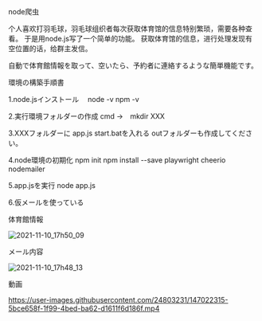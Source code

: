 node爬虫

个人喜欢打羽毛球，羽毛球组织者每次获取体育馆的信息特别繁琐，需要各种查看。
于是用node.js写了一个简单的功能。
   获取体育馆的信息，进行处理发现有空位置的话，给群主发信。

自動で体育館情報を取って、空いたら、予約者に連絡するような簡単機能です。

環境の構築手順書

1.node.jsインストール　 
   node -v 
   npm  -v
	
2.実行環境フォルダーの作成
   cmd →　mkdir  XXX
	
3.XXXフォルダーに app.js start.batを入れる
  outフォルダーも作成してください。

4.node環境の初期化
  npm init
  npm install --save playwright cheerio nodemailer

5.app.jsを実行
  node app.js

6.仮メールを使っている


体育館情報

![2021-11-10_17h50_09](https://user-images.githubusercontent.com/24803231/147022321-a84b582a-85e2-471a-9ead-d20e4fb1e4ca.png)

メール内容

![2021-11-10_17h48_13](https://user-images.githubusercontent.com/24803231/147022324-d6cbf578-fecf-44fb-bead-1ce84b32273c.png)


動画

https://user-images.githubusercontent.com/24803231/147022315-5bce658f-1f99-4bed-ba62-d1611f6d186f.mp4






